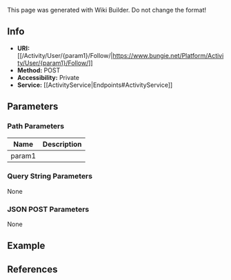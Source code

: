 <span class="wiki-builder">This page was generated with Wiki Builder. Do not change the format!</span>

## Info

* **URI:** [[/Activity/User/{param1}/Follow/|https://www.bungie.net/Platform/Activity/User/{param1}/Follow/]]
* **Method:** POST
* **Accessibility:** Private
* **Service:** [[ActivityService|Endpoints#ActivityService]]

## Parameters
### Path Parameters
Name | Description
---- | -----------
param1 | 

### Query String Parameters
None

### JSON POST Parameters
None

## Example


## References
